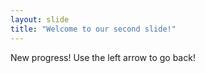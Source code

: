 ```yaml
---
layout: slide
title: "Welcome to our second slide!"
---
```

New progress!
Use the left arrow to go back!
